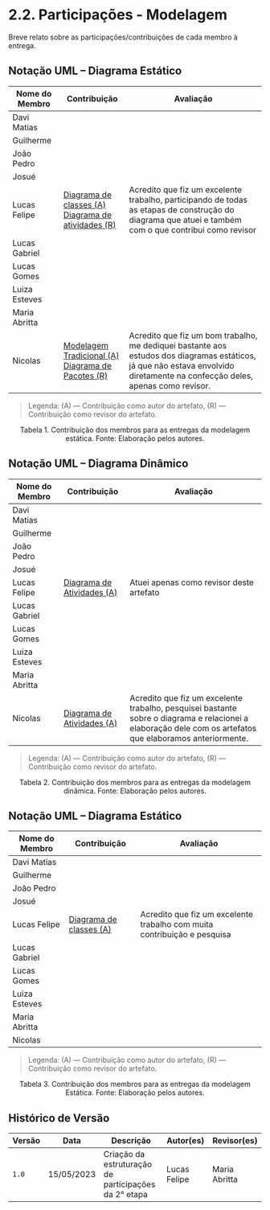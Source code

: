 # 2.2. Participações - Modelagem

Breve relato sobre as participações/contribuições de cada membro à entrega.

## Notação UML – Diagrama Estático

| Nome do Membro | Contribuição| Avaliação |
|----------------|-  | - |
| Davi Matias    | | |
| Guilherme      | | |
| João Pedro     | | |
| Josué          | | |
| Lucas Felipe   | [Diagrama de classes (A)](2.3.1.DiagramaDeClasses.md)<br/>[Diagrama de atividades (R) ](2.4.1.DiagramaDeAtividades.md)| Acredito que fiz um excelente trabalho, participando de todas as etapas de construção do diagrama que atuei e também com o que contribui como revisor|
| Lucas Gabriel  | | |
| Lucas Gomes    | | |
| Luiza Esteves  | | |
| Maria Abritta  | | |
| Nicolas        |[Modelagem Tradicional  (A)](2.1.ModelagemTradicional.md)<br/>[Diagrama de Pacotes    (R)](2.3.Estatica/2.3.2.DiagramaDePacotes.md)| Acredito que fiz um bom trabalho, me dediquei bastante aos estudos dos diagramas estáticos, já que não estava envolvido diretamente na confecção deles, apenas como revisor. |

> Legenda: (A) — Contribuição como autor do artefato, (R) — Contribuição como revisor do artefato.

<div style="text-align: center"> Tabela 1. Contribuição dos membros para as entregas da modelagem estática. Fonte: Elaboração pelos autores.</div>

## Notação UML – Diagrama Dinâmico

| Nome do Membro | Contribuição| Avaliação |
|----------------|-  | - |
| Davi Matias    | | |
| Guilherme      | | |
| João Pedro     | | |
| Josué          | | |
| Lucas Felipe   |[Diagrama de Atividades (A)](2.4.Dinamica/2.4.1.DiagramaDeAtividades.md)| Atuei apenas como revisor deste artefato |
| Lucas Gabriel  | | |
| Lucas Gomes    | | |
| Luiza Esteves  | | |
| Maria Abritta  | | |
| Nicolas        |[Diagrama de Atividades (A)](2.4.Dinamica/2.4.1.DiagramaDeAtividades.md)| Acredito que fiz um excelente trabalho, pesquisei bastante sobre o diagrama e relacionei a elaboração dele com os artefatos que elaboramos anteriormente. |

> Legenda: (A) — Contribuição como autor do artefato, (R) — Contribuição como revisor do artefato.

<div style="text-align: center"> Tabela 2. Contribuição dos membros para as entregas da modelagem dinâmica. Fonte: Elaboração pelos autores.</div>


## Notação UML – Diagrama Estático


| Nome do Membro | Contribuição| Avaliação |
|----------------|-  | - |
| Davi Matias    | | |
| Guilherme      | | |
| João Pedro     | | |
| Josué          | | |
| Lucas Felipe   | [Diagrama de classes (A) ](2.3.1.DiagramaDeClasses.md)| Acredito que fiz um excelente trabalho com muita contribuição e pesquisa
| Lucas Gabriel  | | |
| Lucas Gomes    | | |
| Luiza Esteves  | | |
| Maria Abritta  | | |
| Nicolas        || |

> Legenda: (A) — Contribuição como autor do artefato, (R) — Contribuição como revisor do artefato.

<div style="text-align: center"> Tabela 3. Contribuição dos membros para as entregas da modelagem Estática. Fonte: Elaboração pelos autores.</div>



## Histórico de Versão

| Versão | Data       | Descrição                                                                                                         | Autor(es)        | Revisor(es)    |
|--------|------------|-------------------------------------------------------------------------------------------------------------------|------------------|----------------|
| `1.0`  | 15/05/2023 | Criação da estruturação de participações da 2° etapa                                            | Lucas Felipe     | Maria Abritta   |